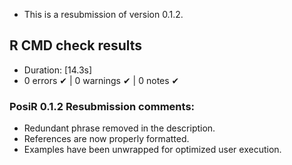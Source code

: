 *   This is a resubmission of version 0.1.2.

## R CMD check results

*   Duration: [14.3s]
*   0 errors ✔ | 0 warnings ✔ | 0 notes ✔

### PosiR 0.1.2 Resubmission comments:

*   Redundant phrase removed in the description.
*   References are now properly formatted.
*   Examples have been unwrapped for optimized user execution.
